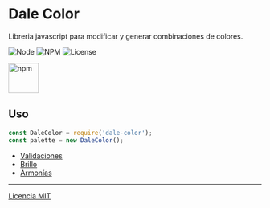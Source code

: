 # Dale Color

Libreria javascript para modificar y generar combinaciones de colores.

![Node](https://img.shields.io/badge/NodeJS-v12.20.0-blue)
![NPM](https://img.shields.io/badge/NPM-v6.14.8-blue)
![License](https://img.shields.io/badge/License-MIT-green)

<p align="left">
  <a href="https://www.npmjs.com/package/dale-color" target="_blank"><img src="https://gist.githubusercontent.com/michelcalisto/df14b3f9d80448fd7cc8d513a1824db7/raw/3588999ef0db4bb5584083b3e3897b06d1dbca80/npm-badge.svg" alt="npm" height="60"></a>
</p>

## Uso

```js
const DaleColor = require('dale-color');
const palette = new DaleColor();
```

- [Validaciones](https://gist.github.com/michelcalisto/a2d06c58a741744c33bc740ace3b237f)
- [Brillo](https://gist.github.com/michelcalisto/22bdade84b3cfe177705e706660e7f6c)
- [Armonías](https://gist.github.com/michelcalisto/ed122ba501877bd7759023d9ee34c560)

---

[Licencia MIT](https://github.com/michelcalisto/dale-color/blob/master/LICENSE.md)